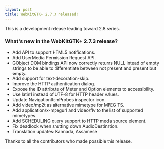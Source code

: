 ```yaml
---
layout: post
title: WebKitGTK+ 2.7.3 released!
---
```


This is a development release leading toward 2.8 series.

### What's new in the WebKitGTK+ 2.7.3 release?

 - Add API to support HTML5 notifications.
 - Add UserMedia Permission Request API.
 - GObject DOM bindings API now correctly returns NULL intead of empty strings to be
   able to differentiate between not present and present but empty.
 - Add support for text-decoration-skip.
 - Improve the HTTP authentication dialog.
 - Expose the ID attribute of Meter and Option elements to accessibility.
 - Use latin1 instead of UTF-8 for HTTP header values.
 - Update NavigationItemProbes inspector icon.
 - Add video/mp2t as alternative mimetype for MPEG TS.
 - Add application/x-mpegurl and video/flv to the list of supported mimetypes.
 - Add SCHEDULING query support to HTTP media source element.
 - Fix deadlock when shutting down AudioDestination.
 - Translation updates: Kannada, Assamese

Thanks to all the contributors who made possible this release.
